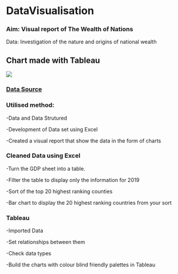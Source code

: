 # DataVisualisation

### Aim: Visual report of The Wealth of Nations

Data: Investigation of the nature and origins of national wealth

## Chart made with Tableau

![](https://github.com/GustavoBraido/Tableau-DataVisualisation/blob/main/TableauDashboard.png?raw=true)

### [Data Source](https://justit831.sharepoint.com/:x:/s/DataAnalyticsProgramme-NewStandards/EVK1dsCfWvZMpvJzG9QaQk8B1nxx7hYR0KtGfbzJauf94g?e=CR1LFE)

### Utilised method:

-Data and Data Strutured

-Development of Data set using Excel

-Created a visual report that show the data in the form of charts

### Cleaned Data using **Excel**

-Turn the GDP sheet into a table.

-Filter the table to display only the information for 2019

-Sort of the top 20 highest ranking counties

-Bar chart to display the 20 highest ranking countries from your sort

### Tableau

-Imported Data

-Set relationships between them

-Check data types

-Build the charts with colour blind friendly palettes in Tableau





